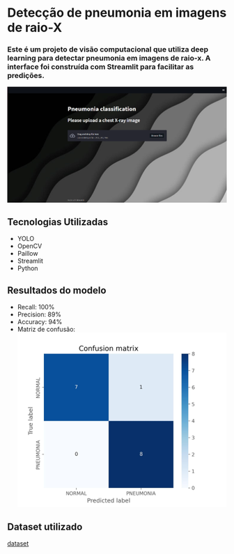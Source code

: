 # Detecção de pneumonia em imagens de raio-X

### Este é um projeto de visão computacional que utiliza deep learning para detectar pneumonia em imagens de raio-x. A interface foi construída com Streamlit para facilitar as predições.

![Interface do streamlit](./imgs/inter.png)

## Tecnologias Utilizadas
- YOLO
- OpenCV
- Paillow
- Streamlit
- Python

## Resultados do modelo
- Recall: 100%
- Precision: 89%
- Accuracy: 94%
- Matriz de confusão:
![Matriz de confusão](./results/Predict_CM.jpg)

## Dataset utilizado
[dataset](https://www.kaggle.com/datasets/paultimothymooney/chest-xray-pneumonia)

